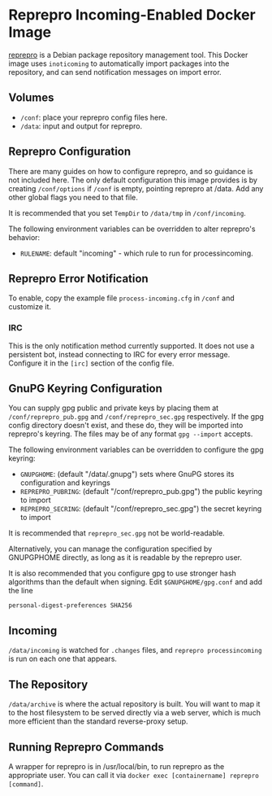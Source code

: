 # Reprepro Incoming-Enabled Docker Image

[reprepro](https://mirrorer.alioth.debian.org) is a Debian package repository management tool. This Docker image uses `inoticoming` to automatically import packages into the repository, and can send notification messages on import error.

## Volumes

-   `/conf`: place your reprepro config files here.
-   `/data`: input and output for reprepro.

## Reprepro Configuration

There are many guides on how to configure reprepro, and so guidance is not included here. The only default configuration this image provides is by creating `/conf/options` if `/conf` is empty, pointing reprepro at /data. Add any other global flags you need to that file.

It is recommended that you set `TempDir` to `/data/tmp` in `/conf/incoming`.

The following environment variables can be overridden to alter reprepro's behavior:

-   `RULENAME`: default "incoming" - which rule to run for processincoming.

## Reprepro Error Notification

To enable, copy the example file `process-incoming.cfg` in `/conf` and customize it.

### IRC

This is the only notification method currently supported. It does not use a persistent bot, instead connecting to IRC for every error message. Configure it in the `[irc]` section of the config file.

## GnuPG Keyring Configuration

You can supply gpg public and private keys by placing them at `/conf/reprepro_pub.gpg` and `/conf/reprepro_sec.gpg` respectively. If the gpg config directory doesn't exist, and these do, they will be imported into reprepro's keyring. The files may be of any format `gpg --import` accepts.

The following environment variables can be overridden to configure the gpg keyring:

- `GNUPGHOME`: (default "/data/.gnupg") sets where GnuPG stores its configuration and keyrings
- `REPREPRO_PUBRING`: (default "/conf/reprepro_pub.gpg") the public keyring to import
- `REPREPRO_SECRING`: (default "/conf/reprepro_sec.gpg") the secret keyring to import

It is recommended that `reprepro_sec.gpg` not be world-readable.

Alternatively, you can manage the configuration specified by GNUPGPHOME directly, as long as it is readable by the reprepro user.

It is also recommended that you configure gpg to use stronger hash algorithms than the default when signing. Edit `$GNUPGHOME/gpg.conf` and add the line

    personal-digest-preferences SHA256

## Incoming

`/data/incoming` is watched for `.changes` files, and `reprepro processincoming` is run on each one that appears.

## The Repository

`/data/archive` is where the actual repository is built. You will want to map it to the host filesystem to be served directly via a web server, which is much more efficient than the standard reverse-proxy setup.

## Running Reprepro Commands

A wrapper for reprepro is in /usr/local/bin, to run reprepro as the appropriate user. You can call it via `docker exec [containername] reprepro [command]`.
